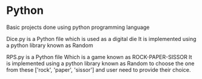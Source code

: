 # Python
Basic projects done using python programming language

Dice.py is a Python file which is used as a digital die
It is implemented using a python library known as Random

RPS.py is a Python file Which is a game known as ROCK-PAPER-SISSOR
It is implemented using a python library known as Random to choose the one from these ['rock', 'paper', 'sissor']
and user need to provide their choice.
